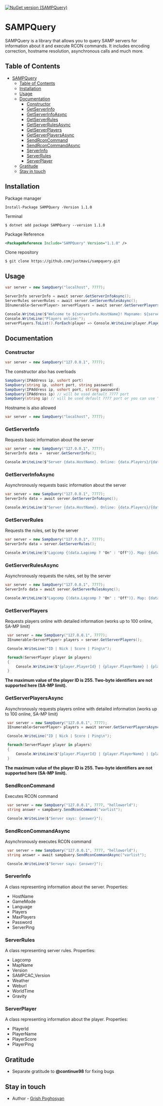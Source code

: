 [![NuGet version (SAMPQuery)](https://img.shields.io/badge/nuget-1.1.0-blue)](https://www.nuget.org/packages/SAMPQuery/)

# SAMPQuery

SAMPQuery is a library that allows you to query SAMP servers for information about it and execute RCON commands. It includes encoding correction, hostname resolution, asynchronous calls and much more.

## Table of Contents

- [SAMPQuery](#sampquery)
  - [Table of Contents](#table-of-contents)
  - [Installation](#installation)
  - [Usage](#usage)
  - [Documentation](#documentation)
    - [Constructor](#constructor)
    - [GetServerInfo](#getserverinfo)
    - [GetServerInfoAsync](#getserverinfoasync)
    - [GetServerRules](#getserverrules)
    - [GetServerRulesAsync](#getserverrulesasync)
    - [GetServerPlayers](#getserverplayers)
    - [GetServerPlayersAsync](#getserverplayersasync)
    - [SendRconCommand](#sendrconcommand)
    - [SendRconCommandAsync](#sendrconcommandasync)
    - [ServerInfo](#serverinfo)
    - [ServerRules](#serverrules)
    - [ServerPlayer](#serverplayer)
  - [Gratitude](#gratitude)
  - [Stay in touch](#stay-in-touch)

## Installation

Package manager

```nuget
Install-Package SAMPQuery -Version 1.1.0
```

Terminal

```shell
$ dotnet add package SAMPQuery --version 1.1.0
```

Package Reference

```xml
<PackageReference Include="SAMPQuery" Version="1.1.0" />
```

Clone repository

```shell
$ git clone https://github.com/justmavi/sampquery.git
```

## Usage

```csharp
var server = new SampQuery("localhost", 7777);

ServerInfo serverInfo = await server.GetServerInfoAsync();
ServerRules serverRules = await server.GetServerRulesAsync();
IEnumerable<ServerPlayer> serverPlayers = await server.GetServerPlayersAsync();

Console.WriteLine($"Welcome to ${serverInfo.HostName}! Mapname: ${serverRules.MapName}");
Console.WriteLine("Players online:");
serverPlayers.ToList().ForEach(player => Console.WriteLine(player.PlayerName));
```

## Documentation

### Constructor

```csharp
var server = new SampQuery("127.0.0.1", 7777);
```

The constructor also has overloads

```csharp
SampQuery(IPAddress ip, ushort port)
SampQuery(string ip, ushort port, string password)
SampQuery(IPAddress ip, ushort port, string password)
SampQuery(IPAddress ip) // will be used default 7777 port
SampQuery(string ip) // will be used default 7777 port or you can use "HOST:PORT" string
```

Hostname is also allowed

```csharp
var server = new SampQuery("localhost", 7777);
```

### GetServerInfo

Requests basic information about the server

```csharp
var server = new SampQuery("127.0.0.1", 7777);
ServerInfo data =  server.GetServerInfo();

Console.WriteLine($"Server {data.HostName}. Online: {data.Players}/{data.MaxPlayers}");
```

### GetServerInfoAsync

Asynchronously requests basic information about the server

```csharp
var server = new SampQuery("127.0.0.1", 7777);
ServerInfo data = await server.GetServerInfoAsync();

Console.WriteLine($"Server {data.HostName}. Online: {data.Players}/{data.MaxPlayers}");
```

### GetServerRules

Requests the rules, set by the server

```csharp
var server = new SampQuery("127.0.0.1", 7777);
ServerInfo data = server.GetServerRules();

Console.WriteLine($"Lagcomp {(data.Lagcomp ? "On" : "Off")}. Map: {data.MapName}. SAMPCAC: {data.SAMPCAC_Version ?? "Isn't required"}");
```

### GetServerRulesAsync

Asynchronously requests the rules, set by the server

```csharp
var server = new SampQuery("127.0.0.1", 7777);
ServerInfo data = await server.GetServerRulesAsync();

Console.WriteLine($"Lagcomp {(data.Lagcomp ? "On" : "Off")}. Map: {data.MapName}. SAMPCAC: {data.SAMPCAC_Version ?? "Isn't required"}");
```

### GetServerPlayers

Requests players online with detailed information (works up to 100 online, SA-MP limit)

```csharp
 var server = new SampQuery("127.0.0.1", 7777);
 IEnumerable<ServerPlayer> players = server.GetServerPlayers();

 Console.WriteLine("ID | Nick | Score | Ping\n");

 foreach(ServerPlayer player in players)
 {
     Console.WriteLine($"{player.PlayerId} | {player.PlayerName} | {player.PlayerScore} | {player.PlayerPing}");
 }
```

**The maximum value of the player ID is 255. Two-byte identifiers are not supported here (SA-MP limit).**

### GetServerPlayersAsync

Asynchronously requests players online with detailed information (works up to 100 online, SA-MP limit)

```csharp
 var server = new SampQuery("127.0.0.1", 7777);
 IEnumerable<ServerPlayer> players = await server.GetServerPlayersAsync();

 Console.WriteLine("ID | Nick | Score | Ping\n");

 foreach(ServerPlayer player in players)
 {
     Console.WriteLine($"{player.PlayerId} | {player.PlayerName} | {player.PlayerScore} | {player.PlayerPing}");
 }
```

**The maximum value of the player ID is 255. Two-byte identifiers are not supported here (SA-MP limit).**

### SendRconCommand

Executes RCON command

```csharp
 var server = new SampQuery("127.0.0.1", 7777, "helloworld");
 string answer = sampQuery.SendRconCommand("varlist");

 Console.WriteLine($"Server says: {answer}");
```

### SendRconCommandAsync

Asynchronously executes RCON command

```csharp
 var server = new SampQuery("127.0.0.1", 7777, "helloworld");
 string answer = await sampQuery.SendRconCommandAsync("varlist");

 Console.WriteLine($"Server says: {answer}");
```

### ServerInfo

A class representing information about the server. Properties:

- HostName
- GameMode
- Language
- Players
- MaxPlayers
- Password
- ServerPing

### ServerRules

A class representing server rules. Properties:

- Lagcomp
- MapName
- Version
- SAMPCAC_Version
- Weather
- Weburl
- WorldTime
- Gravity

### ServerPlayer

A class representing information about the player. Properties:

- PlayerId
- PlayerName
- PlayerScore
- PlayerPing

## Gratitude

- Separate gratitude to **@continue98** for fixing bugs

## Stay in touch

- Author - [Grish Poghosyan](https://www.linkedin.com/in/grishpoghosyan)
